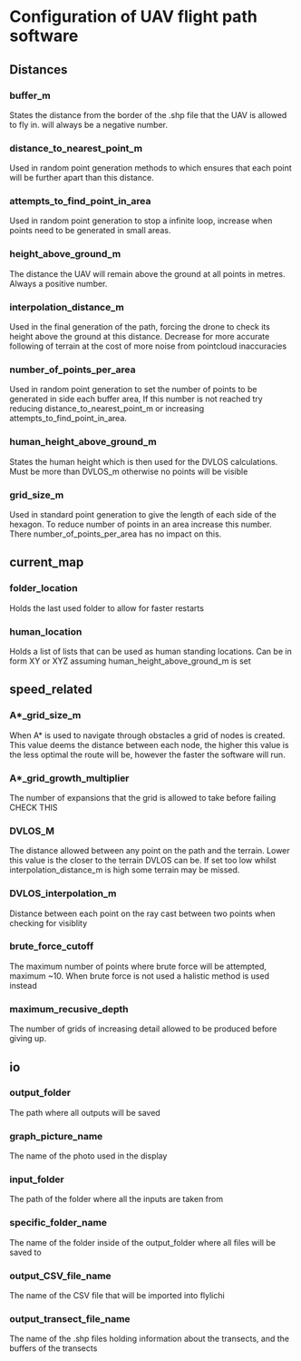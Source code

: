# Configuration of UAV flight path software

## Distances
### buffer_m
States the distance from the border of the .shp file that the UAV is allowed to fly in. will always be a negative number.

### distance_to_nearest_point_m
Used in random point generation methods to which ensures that each point will be further apart than this distance.

### attempts_to_find_point_in_area
Used in random point generation to stop a infinite loop, increase when points need to be generated in small areas.

### height_above_ground_m
The distance the UAV will remain above the ground at all points in metres. Always a positive number.

### interpolation_distance_m
Used in the final generation of the path, forcing the drone to check its height above the ground at this distance. Decrease for more accurate following of terrain at the cost of more noise from pointcloud inaccuracies

### number_of_points_per_area
Used in random point generation to set the number of points to be generated in side each buffer area, If this number is not reached try reducing distance_to_nearest_point_m or increasing attempts_to_find_point_in_area.

### human_height_above_ground_m
States the human height which is then used for the DVLOS calculations. Must be more than DVLOS_m otherwise no points will be visible

### grid_size_m
Used in standard point generation to give the length of each side of the hexagon. To reduce number of points in an area increase this number. There number_of_points_per_area has no impact on this.

## current_map
### folder_location
Holds the last used folder to allow for faster restarts

### human_location
Holds a list of lists that can be used as human standing locations. Can be in form XY or XYZ assuming human_height_above_ground_m is set

## speed_related

### A*_grid_size_m
When A* is used to navigate through obstacles a grid of nodes is created. This value deems the distance between each node, the higher this value is the less optimal the route will be, however the faster the software will run.

### A*_grid_growth_multiplier
The number of expansions that the grid is allowed to take before failing CHECK THIS

### DVLOS_M
The distance allowed between any point on the path and the terrain. Lower this value is the closer to the terrain DVLOS can be. If set too low whilst interpolation_distance_m is high some terrain may be missed.

### DVLOS_interpolation_m
Distance between each point on the ray cast between two points when checking for visiblity 
### brute_force_cutoff
The maximum number of points where brute force will be attempted, maximum ~10. When brute force is not used a halistic method is used instead

### maximum_recusive_depth
The number of grids of increasing detail allowed to be produced before giving up.

## io
### output_folder
The path where all outputs will be saved

### graph_picture_name
The name of the photo used in the display

### input_folder
The path of the folder where all the inputs are taken from

### specific_folder_name
The name of the folder inside of the output_folder where all files will be saved to

### output_CSV_file_name
The name of the CSV file that will be imported into flylichi

### output_transect_file_name
The name of the .shp files holding information about the transects, and the buffers of the transects